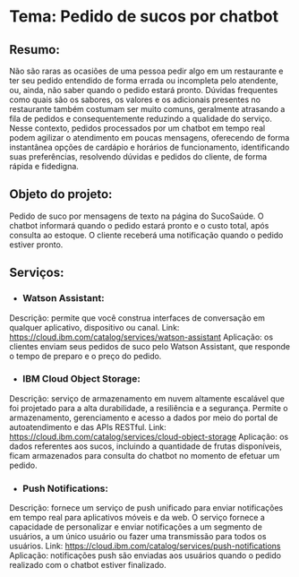 # Tema: Pedido de sucos por chatbot

## Resumo:
Não são raras as ocasiões de uma pessoa pedir algo em um restaurante e ter seu pedido entendido de forma errada ou incompleta pelo atendente, ou, ainda, não saber quando o pedido estará pronto. Dúvidas frequentes como quais são os sabores, os valores e os adicionais presentes no restaurante também costumam ser muito comuns, geralmente atrasando a fila de pedidos e consequentemente reduzindo a qualidade do serviço. Nesse contexto, pedidos processados por um chatbot em tempo real podem agilizar o atendimento em poucas mensagens, oferecendo de forma instantânea opções de cardápio e horários de funcionamento, identificando suas preferências, resolvendo dúvidas e pedidos do cliente, de forma rápida e fidedigna.

## Objeto do projeto:
Pedido de suco por mensagens de texto na página do SucoSaúde. O chatbot informará quando o pedido estará pronto e o custo total, após consulta ao estoque. O cliente receberá uma notificação quando o pedido estiver pronto.


## Serviços:
* ### Watson Assistant:
Descrição: permite que você construa interfaces de conversação em qualquer aplicativo, dispositivo ou canal.
Link: https://cloud.ibm.com/catalog/services/watson-assistant
Aplicação: os clientes enviam seus pedidos de suco pelo Watson Assistant, que responde o tempo de preparo e o preço do pedido.

* ### IBM Cloud Object Storage:
Descrição: serviço de armazenamento em nuvem altamente escalável que foi projetado para a alta durabilidade, a resiliência e a segurança. Permite o armazenamento, gerenciamento e acesso a dados por meio do portal de autoatendimento e das APIs RESTful.
Link: https://cloud.ibm.com/catalog/services/cloud-object-storage
Aplicação: os dados referentes aos sucos, incluindo a quantidade de frutas disponíveis, ficam armazenados para consulta do chatbot no momento de efetuar um pedido.

* ### Push Notifications:
Descrição: fornece um serviço de push unificado para enviar notificações em tempo real para aplicativos móveis e da web. O serviço fornece a capacidade de personalizar e enviar notificações a um segmento de usuários, a um único usuário ou fazer uma transmissão para todos os usuários.
Link: https://cloud.ibm.com/catalog/services/push-notifications
Aplicação: notificações push são enviadas aos usuários quando o pedido realizado com o chatbot estiver finalizado.
